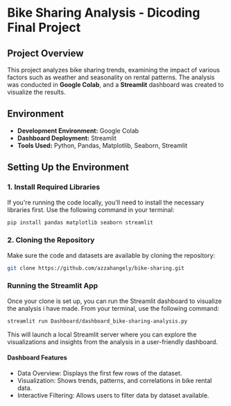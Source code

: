 # Bike Sharing Analysis - Dicoding Final Project

## Project Overview

This project analyzes bike sharing trends, examining the impact of various factors such as weather and seasonality on rental patterns. The analysis was conducted in **Google Colab**, and a **Streamlit** dashboard was created to visualize the results.

## Environment

- **Development Environment:** Google Colab
- **Dashboard Deployment:** Streamlit
- **Tools Used:** Python, Pandas, Matplotlib, Seaborn, Streamlit

## Setting Up the Environment

### 1. Install Required Libraries

If you're running the code locally, you'll need to install the necessary libraries first. Use the following command in your terminal:

```bash
pip install pandas matplotlib seaborn streamlit
```

### 2. Cloning the Repository

Make sure the code and datasets are available by cloning the repository:

```bash
git clone https://github.com/azzahangely/bike-sharing.git
```

### Running the Streamlit App

Once your clone is set up, you can run the Streamlit dashboard to visualize the analysis i have made. From your terminal, use the following command:

```bash
streamlit run Dashboard/dashboard_bike-sharing-analysis.py
```

This will launch a local Streamlit server where you can explore the visualizations and insights from the analysis in a user-friendly dashboard.

#### Dashboard Features

- Data Overview: Displays the first few rows of the dataset.
- Visualization: Shows trends, patterns, and correlations in bike rental data.
- Interactive Filtering: Allows users to filter data by dataset available.
